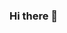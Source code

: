 ### Hi there 👋

<!-- <img align="left" height="32" width="32" src="https://cdn.jsdelivr.net/npm/simple-icons@3.13.0/icons/facebook.svg"> -->

<!--
**Phongdo1104/Phongdo1104** is a ✨ _special_ ✨ repository because its `README.md` (this file) appears on your GitHub profile.

Here are some ideas to get you started:

- 🔭 I’m currently working on ...
- 🌱 I’m currently learning ...
- 👯 I’m looking to collaborate on ...
- 🤔 I’m looking for help with ...
- 💬 Ask me about ...
- 📫 How to reach me: ...
- 😄 Pronouns: ...
- ⚡ Fun fact: ...
-->
